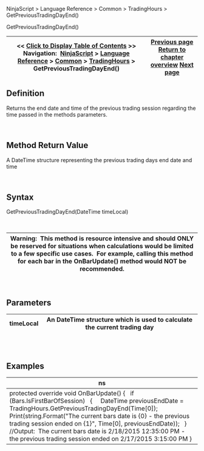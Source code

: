 ﻿


NinjaScript \> Language Reference \> Common \> TradingHours \> GetPreviousTradingDayEnd()






















GetPreviousTradingDayEnd()







| \<\< [Click to Display Table of Contents](getprevioustradingdayend.md) \>\> **Navigation:**     [NinjaScript](ninjascript.md) \> [Language Reference](language_reference_wip.md) \> [Common](common.md) \> [TradingHours](tradinghours.md) \> GetPreviousTradingDayEnd() | [Previous page](tradinghoursget.md) [Return to chapter overview](tradinghours.md) [Next page](holidays.md) |
| --- | --- |











## Definition


Returns the end date and time of the previous trading session regarding the time passed in the methods parameters.


 


## Method Return Value


A DateTime structure representing the previous trading days end date and time


 


## Syntax


GetPreviousTradingDayEnd(DateTime timeLocal)


 




| Warning:  This method is resource intensive and should ONLY be reserved for situations when calculations would be limited to a few specific use cases.  For example, calling this method for each bar in the OnBarUpdate() method would NOT be recommended. |
| --- |



 


## Parameters




| timeLocal | An DateTime structure which is used to calculate the current trading day |
| --- | --- |



## 


 


## Examples




| ns |
| --- |
| protected override void OnBarUpdate() {    if (Bars.IsFirstBarOfSession)    {      DateTime previousEndDate \= TradingHours.GetPreviousTradingDayEnd(Time\[0]);        Print(string.Format("The current bars date is {0} \- the previous trading session ended on {1}", Time\[0], previousEndDate));    }    //Output:  The current bars date is 2/18/2015 12:35:00 PM \- the previous trading session ended on 2/17/2015 3:15:00 PM } |









